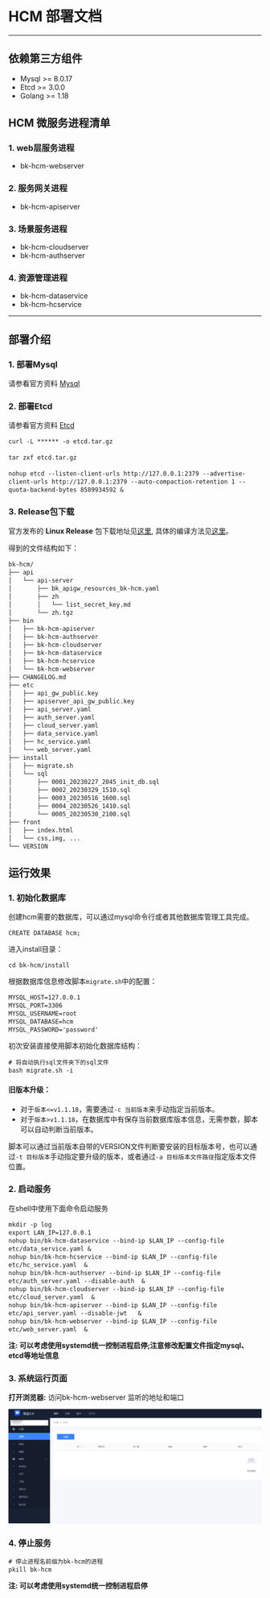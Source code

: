 # HCM 部署文档

---

## 依赖第三方组件
* Mysql >= 8.0.17
* Etcd  >= 3.0.0
* Golang >= 1.18

## HCM 微服务进程清单

### 1. web层服务进程
* bk-hcm-webserver

### 2. 服务网关进程
* bk-hcm-apiserver

### 3. 场景服务进程
* bk-hcm-cloudserver
* bk-hcm-authserver

### 4. 资源管理进程
* bk-hcm-dataservice
* bk-hcm-hcservice

---

## 部署介绍
### 1. 部署Mysql
请参看官方资料 [Mysql](https://www.mysql.com/)

### 2. 部署Etcd
请参看官方资料 [Etcd](https://etcd.io/)

``` shell
curl -L ****** -o etcd.tar.gz

tar zxf etcd.tar.gz

nohup etcd --listen-client-urls http://127.0.0.1:2379 --advertise-client-urls http://127.0.0.1:2379 --auto-compaction-retention 1 --quota-backend-bytes 8589934592 &

```

### 3. Release包下载
官方发布的 **Linux Release** 包下载地址见[这里](https://github.com/TencentBlueKing/bk-hcm/releases), 具体的编译方法见[这里](source_compile.md)。

得到的文件结构如下：
```
bk-hcm/
├── api
│   └── api-server
│       ├── bk_apigw_resources_bk-hcm.yaml
│       ├── zh
│       │   └── list_secret_key.md
│       └── zh.tgz
├── bin
│   ├── bk-hcm-apiserver
│   ├── bk-hcm-authserver
│   ├── bk-hcm-cloudserver
│   ├── bk-hcm-dataservice
│   ├── bk-hcm-hcservice
│   └── bk-hcm-webserver
├── CHANGELOG.md
├── etc
│   ├── api_gw_public.key
│   ├── apiserver_api_gw_public.key
│   ├── api_server.yaml
│   ├── auth_server.yaml
│   ├── cloud_server.yaml
│   ├── data_service.yaml
│   ├── hc_service.yaml
│   └── web_server.yaml
├── install
│   ├── migrate.sh
│   └── sql
│       ├── 0001_20230227_2045_init_db.sql
│       ├── 0002_20230329_1510.sql
│       ├── 0003_20230516_1600.sql
│       ├── 0004_20230526_1410.sql
│       └── 0005_20230530_2100.sql
├── front
│   ├── index.html
│   └── css,img, ...
└── VERSION
```

## 运行效果


### 1. 初始化数据库

创建hcm需要的数据库，可以通过mysql命令行或者其他数据库管理工具完成。
```shell
CREATE DATABASE hcm;
```
进入install目录：
```shell
cd bk-hcm/install
```

根据数据库信息修改脚本`migrate.sh`中的配置：
```shell
MYSQL_HOST=127.0.0.1
MYSQL_PORT=3306
MYSQL_USERNAME=root
MYSQL_DATABASE=hcm
MYSQL_PASSWORD='password'
```

初次安装直接使用脚本初始化数据库结构：
```shell
# 将自动执行sql文件夹下的sql文件
bash migrate.sh -i
```
#### 旧版本升级：

- 对于`版本<=v1.1.18`，需要通过`-c 当前版本`来手动指定当前版本。
- 对于`版本>v1.1.18`，在数据库中有保存当前数据库版本信息，无需参数，脚本可以自动判断当前版本。

脚本可以通过当前版本自带的VERSION文件判断要安装的目标版本号，也可以通过`-t 目标版本`手动指定要升级的版本，或者通过`-a 目标版本文件路径`指定版本文件位置。
### 2. 启动服务

在shell中使用下面命令启动服务
``` shell
mkdir -p log
export LAN_IP=127.0.0.1
nohup bin/bk-hcm-dataservice --bind-ip $LAN_IP --config-file etc/data_service.yaml &
nohup bin/bk-hcm-hcservice --bind-ip $LAN_IP --config-file etc/hc_service.yaml  &
nohup bin/bk-hcm-authserver --bind-ip $LAN_IP --config-file etc/auth_server.yaml --disable-auth  &
nohup bin/bk-hcm-cloudserver --bind-ip $LAN_IP --config-file etc/cloud_server.yaml  &
nohup bin/bk-hcm-apiserver --bind-ip $LAN_IP --config-file etc/api_server.yaml --disable-jwt   &
nohup bin/bk-hcm-webserver --bind-ip $LAN_IP --config-file etc/web_server.yaml  &
```

**注: 可以考虑使用systemd统一控制进程启停;注意修改配置文件指定mysql、etcd等地址信息**

### 3. 系统运行页面

**打开浏览器:** 访问bk-hcm-webserver 监听的地址和端口

![image](../resource/img/hcm.png)


### 4. 停止服务

``` shell
# 停止进程名前缀为bk-hcm的进程
pkill bk-hcm 
```

**注: 可以考虑使用systemd统一控制进程启停**